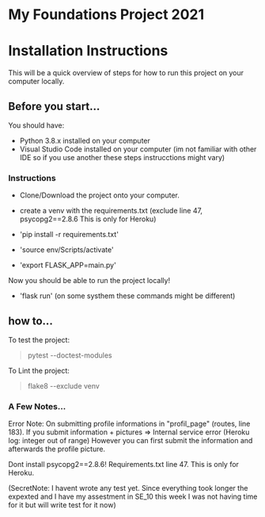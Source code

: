 # My Foundations Project 2021


# Installation Instructions
This will be a quick overview of steps for how to run this project on your computer locally.

## Before you start...
You should have:
- Python 3.8.x installed on your computer
- Visual Studio Code installed on your computer (im not familiar with other IDE so if you use another these steps instrucctions might vary)

### Instructions

- Clone/Download the project onto your computer.

- create a venv with the requirements.txt (exclude line 47, psycopg2==2.8.6 This is only for Heroku)

- 'pip install -r requirements.txt'

- 'source env/Scripts/activate'

- 'export FLASK_APP=main.py'

Now you should be able to run the project locally!

- 'flask run'
(on some systhem these commands might be different)

## how to...

To test the project:

> pytest --doctest-modules

To Lint the project:
> flake8 --exclude venv


### A Few Notes...

Error Note: On submitting profile informations in "profil_page" (routes, line 183).
If you submit information + pictures => Internal service error (Heroku log: integer out of range)
However you can first submit the information and afterwards the profile picture.

Dont install psycopg2==2.8.6! Requirements.txt line 47. This is only for Heroku.

(SecretNote: I havent wrote any test yet.
Since everything took longer the expexted and
I have my assestment in SE_10
this week I was not having time for it but will write test for it now)





